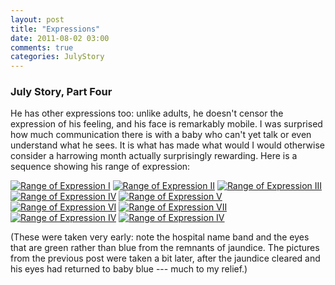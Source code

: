 ```yaml
---
layout: post
title: "Expressions"
date: 2011-08-02 03:00
comments: true
categories: JulyStory
---
```


### July Story, Part Four

He has other expressions too: unlike adults, he doesn't censor the
expression of his feeling, and his face is remarkably mobile. I was
surprised how much communication there is with a baby who can't yet
talk or even understand what he sees. It is what has made what would I
would otherwise consider a harrowing month actually surprisingly rewarding. Here
is a sequence showing his range of expression:


[![Range of Expression I][6]][6a]
[![Range of Expression II][7]][7a]
[![Range of Expression III][8]][8a]
[![Range of Expression IV][9]][9a]
[![Range of Expression V][10]][10a]
[![Range of Expression VI][11]][11a]
[![Range of Expression VII][12]][12a]
[![Range of Expression IV][13]][13a]
[![Range of Expression IV][14]][14a]

(These were taken very early: note the hospital name band and the eyes that are green rather than blue from the remnants of jaundice. The pictures from the previous post were taken a bit later, after the jaundice cleared and his eyes had returned to baby blue --- much to my relief.)


[6]:  https://lh5.googleusercontent.com/-tLPEVk7yfPE/TkK5qnEI7-I/AAAAAAAADds/kOJN4oOUSGw/s288/IMG_8233.jpg "Range of Expression I"
[6a]: https://picasaweb.google.com/lh/photo/tnzqzOk5q2qjcpydYPQxeoJ35BGm6sSypNLNdcLlep0?feat=directlink  "Range of Expression I on Picasa"
[7]:  https://lh6.googleusercontent.com/-GAyf7OUgiBI/TkK5txWks3I/AAAAAAAADdw/CcE4fP-OTDo/s288/IMG_8236.jpg "Range of Expression II"
[7a]: https://picasaweb.google.com/lh/photo/dcxvtjaiec3YZnLbEnoLL4J35BGm6sSypNLNdcLlep0?feat=directlink "Range of Expression II on Picasa" 
[8]:  https://lh5.googleusercontent.com/-U6tLp6YKRMw/TkK5xLO-iUI/AAAAAAAADd0/tCwyGOA40cY/s288/IMG_8246.jpg "Range of Expression III"
[8a]: https://picasaweb.google.com/lh/photo/zdeB4uXBfxpQ6f_qg7NAooJ35BGm6sSypNLNdcLlep0?feat=directlink "Range of Expression III on Picasa"
[9]:  https://lh3.googleusercontent.com/-fmm_qrxlKJI/TkK50PkMgsI/AAAAAAAADd4/2aftUFryVRo/s288/IMG_8250.jpg "Range of Expression IV"
[9a]: https://picasaweb.google.com/lh/photo/S8CMhveuPvpmKwXQQ8zXG4J35BGm6sSypNLNdcLlep0?feat=directlink "Range of Expression IV on Picasa"
[10]:  https://lh6.googleusercontent.com/-GFXByvttC0c/TkK6Fo99MnI/AAAAAAAADeQ/Z4UxLpbM_JA/s288/IMG_8264.jpg "Range of Expression V"
[10a]: https://picasaweb.google.com/lh/photo/TIfseorTmGScGMPM6mQZuIJ35BGm6sSypNLNdcLlep0?feat=directlink "Range of Expression V on Picasa"
[11]:  https://lh5.googleusercontent.com/-Rl0nR3CWp-M/TkK6IopYYkI/AAAAAAAADeY/4ch2EHgSixE/s288/IMG_8265.jpg "Range of Expression VI"
[11a]: https://picasaweb.google.com/lh/photo/s-6BCNPPdNDm1kVxeeuz9oJ35BGm6sSypNLNdcLlep0?feat=directlink "Range of Expression VI on Picasa"
[12]:  https://lh3.googleusercontent.com/-SbuJXWLVcEU/TkK6BPZwiTI/AAAAAAAADeM/8hCdFAP2fCg/s288/IMG_8263.jpg "Range of Expression VII"
[12a]: https://picasaweb.google.com/lh/photo/RRs1yyMfEGDyU38SaSXa54J35BGm6sSypNLNdcLlep0?feat=directlink "Range of Expression VII on Picasa"
[13]:  https://lh6.googleusercontent.com/-809FQhuA91o/TkK53hBtH7I/AAAAAAAADeA/bsmhzD4R4j0/s288/IMG_8255.jpg "Range of Expression VIII"
[13a]: https://picasaweb.google.com/lh/photo/YJcW6Pl-W1aJe7NjzOKde4J35BGm6sSypNLNdcLlep0?feat=directlink "Range of Expression VIII on Picasa"
[14]:  https://lh4.googleusercontent.com/-8bVSjDHZEEQ/TkK57PPdZhI/AAAAAAAADeE/le-4Y6oahS0/s640/IMG_8259.jpg "Final Expression"
[14a]: https://picasaweb.google.com/lh/photo/GiMdKt93nK-NgZanmyaXpIJ35BGm6sSypNLNdcLlep0?feat=directlink "Final of Range of Expression Series"
